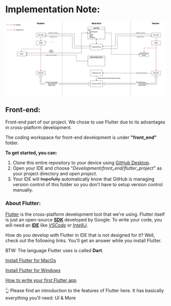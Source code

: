# Implementation Note:

![Flowchar](../Images/Flowchart.jpg)

## Front-end:

Front-end part of our project. We chose to use Flutter due to its advantages in cross-platform development.

The coding workspace for front-end development is under **"front_end"** folder. 

**To get started, you can:**

  1. Clone this entire repository to your device using [GitHub Desktop](https://github.com/apps/desktop).
  2. Open your IDE and choose "_Development/front_end/flutter_project_" as your project directory and _open project_.
  3. Your IDE will ~~hopefully~~ automatically know that GitHub is managing version control of this folder so you don't have to setup version control manually.

### About Flutter:

[Flutter](https://flutter.dev/) is the cross-platform development tool that we're using. Flutter itself is just an open-source [**SDK**](https://www.adjust.com/glossary/sdk/) developed by Google. To write your code, you will need an [**IDE**](https://www.codecademy.com/article/what-is-an-ide) like [_VSCode_](https://code.visualstudio.com/) or [_IntelliJ_](https://www.jetbrains.com/idea/). 

How do you develop with Flutter in IDE that is not designed for it? Well, check out the following links. You'll get an answer while you install Flutter.

BTW: The language Flutter uses is called **Dart**. 

[Install Flutter for MacOs](https://docs.flutter.dev/get-started/install/macos/desktop)

[Install Flutter for Windows](https://docs.flutter.dev/get-started/install/windows/desktop)

[How to write your first Flutter app](https://docs.flutter.dev/get-started/codelab)

:point_up_2: Please find an introduction to the features of Flutter here. It has basically everything you'll need: UI & More
